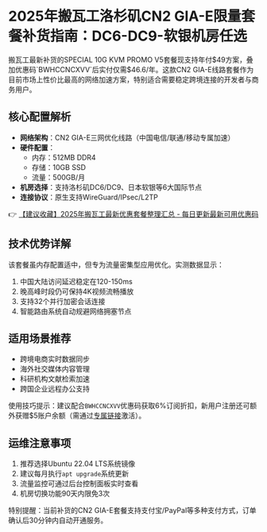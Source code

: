 # 2025年搬瓦工洛杉矶CN2 GIA-E限量套餐补货指南：DC6-DC9-软银机房任选

搬瓦工最新补货的SPECIAL 10G KVM PROMO V5套餐现支持年付$49方案，叠加优惠码`BWHCCNCXVV`后实付仅需$46.6/年。这款CN2 GIA-E线路套餐作为目前市场上性价比最高的网络加速方案，特别适合需要稳定跨境连接的开发者与商务用户。

## 核心配置解析
- **网络架构**：CN2 GIA-E三网优化线路（中国电信/联通/移动专属加速）
- **硬件配置**：
  - 内存：512MB DDR4
  - 存储：10GB SSD
  - 流量：500GB/月
- **机房选择**：支持洛杉矶DC6/DC9、日本软银等6大国际节点
- **连接协议**：原生支持WireGuard/IPsec/L2TP

👉 [【建议收藏】2025年搬瓦工最新优惠套餐整理汇总 - 每日更新最新可用优惠码](https://bit.ly/banwagon)

## 技术优势详解
该套餐虽内存配置适中，但专为流量密集型应用优化。实测数据显示：
1. 中国大陆访问延迟稳定在120-150ms
2. 晚高峰时段仍可保持4K视频流畅播放
3. 支持32个并行加密会话连接
4. 智能路由系统自动规避网络拥塞节点

## 适用场景推荐
- 跨境电商实时数据同步
- 海外社交媒体内容管理
- 科研机构文献检索加速
- 跨国企业远程办公支持

使用技巧提示：建议配合`BWHCCNCXVV`优惠码获取6%订阅折扣，新用户注册还可额外获赠$5账户余额（需通过[专属链接](https://bit.ly/banwagon)激活）。

## 运维注意事项
1. 推荐选择Ubuntu 22.04 LTS系统镜像
2. 建议每月执行`apt upgrade`系统更新
3. 流量监控可通过后台控制面板实时查看
4. 机房切换功能90天内限免3次

特别提醒：当前补货的CN2 GIA-E套餐支持支付宝/PayPal等多种支付方式，订单确认后30分钟内自动开通服务。